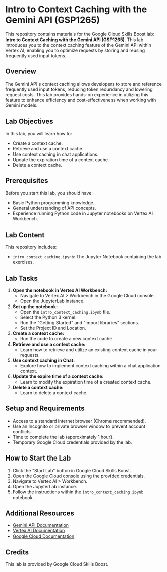 # Intro to Context Caching with the Gemini API (GSP1265)

This repository contains materials for the Google Cloud Skills Boost lab: **Intro to Context Caching with the Gemini API (GSP1265)**. This lab introduces you to the context caching feature of the Gemini API within Vertex AI, enabling you to optimize requests by storing and reusing frequently used input tokens.

## Overview

The Gemini API's context caching allows developers to store and reference frequently used input tokens, reducing token redundancy and lowering request costs. This lab provides hands-on experience in utilizing this feature to enhance efficiency and cost-effectiveness when working with Gemini models.

## Lab Objectives

In this lab, you will learn how to:

* Create a context cache.
* Retrieve and use a context cache.
* Use context caching in chat applications.
* Update the expiration time of a context cache.
* Delete a context cache.

## Prerequisites

Before you start this lab, you should have:

* Basic Python programming knowledge.
* General understanding of API concepts.
* Experience running Python code in Jupyter notebooks on Vertex AI Workbench.

## Lab Content

This repository includes:

* `intro_context_caching.ipynb`: The Jupyter Notebook containing the lab exercises.

## Lab Tasks

1.  **Open the notebook in Vertex AI Workbench:**
    * Navigate to Vertex AI > Workbench in the Google Cloud console.
    * Open the JupyterLab instance.
2.  **Set up the notebook:**
    * Open the `intro_context_caching.ipynb` file.
    * Select the Python 3 kernel.
    * Run the "Getting Started" and "Import libraries" sections.
    * Set the Project ID and Location.
3.  **Create a context cache:**
    * Run the code to create a new context cache.
4.  **Retrieve and use a context cache:**
    * Learn how to retrieve and utilize an existing context cache in your requests.
5.  **Use context caching in Chat:**
    * Explore how to implement context caching within a chat application context.
6.  **Update the expire time of a context cache:**
    * Learn to modify the expiration time of a created context cache.
7.  **Delete a context cache:**
    * Learn to delete a context cache.

## Setup and Requirements

* Access to a standard internet browser (Chrome recommended).
* Use an Incognito or private browser window to prevent account conflicts.
* Time to complete the lab (approximately 1 hour).
* Temporary Google Cloud credentials provided by the lab.

## How to Start the Lab

1.  Click the "Start Lab" button in Google Cloud Skills Boost.
2.  Open the Google Cloud console using the provided credentials.
3.  Navigate to Vertex AI > Workbench.
4.  Open the JupyterLab instance.
5.  Follow the instructions within the `intro_context_caching.ipynb` notebook.

## Additional Resources

* [Gemini API Documentation](https://cloud.google.com/vertex-ai/docs/generative-ai/learn/model-gemini)
* [Vertex AI Documentation](https://cloud.google.com/vertex-ai/docs)
* [Google Cloud Documentation](https://cloud.google.com/docs)

## Credits

This lab is provided by Google Cloud Skills Boost.
